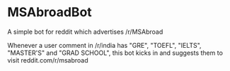 # MSAbroadBot
A simple bot for reddit which advertises /r/MSAbroad

Whenever a user comment in /r/india has "GRE", "TOEFL", "IELTS", "MASTER'S" and "GRAD SCHOOL", this bot kicks in and suggests them to visit reddit.com/r/msabroad
